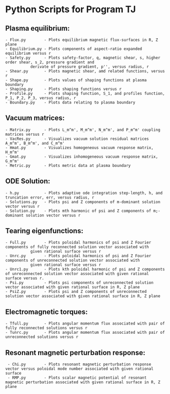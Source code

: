 # Python Scripts for Program TJ


## Plasma equilibrium:

	- Flux.py        - Plots equilibrium magnetic flux-surfaces in R, Z plane
	- Equilibrium.py - Plots components of aspect-ratio expanded equilibrium versus r
	- Safety.py      - Plots safety-factor, q, magnetic shear, s, higher order shear, s_2, pressure gradient and
	  		   derivate of pressure gradient, p'', versus radius, r
	- Shear.py       - Plots magnetic shear, amd related functions, versus r
	- Shape.py       - Plots values of shaping functions at plasma boundary
	- Shaping.py     - Plots shaping functions versus r
	- Profile.py     - Plots shaping function, S_1, and profiles function, P_1, P_2, P_3, versus radius, r
	- Boundary.py    - Plots data relating to plasma boundary

## Vacuum matrices:

	- Matrix.py      - Plots L_m^m', M_m^m', N_m^m', and P_m^m' coupling matrices versus r
	- VacRes.py      - Visualizes vacuum solution residual matrices A_m^m', B_m^m', and C_m^m'
	- Hmat.py        - Visualizes homogeneous vacuum response matrix, H_m^m'
	- Gmat.py        - Visualizes inhomogeneous vacuum response matrix, G_m^m'
	- Metric.py      - Plots metric data at plasma boundary

## ODE Solution:

	- h.py           - Plots adaptive ode integration step-length, h, and truncation error, err, versus radius, r
	- Solutions.py   - Plots psi and Z components of m-dominant solution vector versus r
	- Solution.py    - Plots mth harmonic of psi and Z components of m;-dominant solution vector versus r

## Tearing eigenfunctions:

	- Full.py        - Plots poloidal harmonics of psi and Z Fourier components of fully reconnected solution vector associated with
	  		   given rational surface versus r
	- Unrc.py        - Plots poloidal harmonics of psi and Z Fourier components of unreconnected solution vector associated with
	  		   given rational surface versus r
	- Unrc1.py       - Plots kth poloidal harmonic of psi and Z components of unreconnected solution vector associated with given rational surface versus r.
	- Psi.py         - Plots psi components of unreconnected solution vector associated with given rational surface in R, Z plane
	- PsiZ.py        - Plots psi and Z components of unreconnected solution vector associated with given rational surface in R, Z plane

## Electromagnetic torques:

	- Tfull.py       - Plots angular momentum flux associated with pair of fully reconnected solutions versus r
	- Tunrc.py       - Plots angular momentum flux associated with pair of unreconnected solutions versus r

## Resonant magnetic perturbation response:

   	 - Chi.py        - Plots resonant magnetic perturbation response vector versus poloidal mode number associated with given rational surface
	 - RMP.py        - Plots scalar magnetic potential of resonant magnetic perturbation associated with given rational surface in R, Z plane